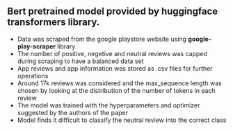 ## Bert pretrained model provided by huggingface transformers library.

* Data was scraped from the google playstore website using <b> google-play-scraper </b> library
* The number of positive, negetive and neutral reviews was capped during scraping to have a balanced data set
* App reviews and app information was stored as .csv files for further operations
* Around 17k reviews was considered and the max_sequence length was chosen by looking at the distribution of the number of tokens in each review
* The model was trained with the hyperparameters and optimizer suggested by the authors of the paper
* Model finds it difficult to classify the neutral review into the correct class

